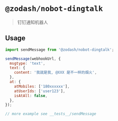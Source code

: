 # `@zodash/nobot-dingtalk`

> 钉钉通知机器人

## Usage

```js
import sendMessage from '@zodash/nobot-dingtalk';

sendMessage(webhookUrl, {
  msgtype: 'text',
  text: {
    content: '我就是我, @XXX 是不一样的烟火',
  },
  at: {
    atMobiles: ['180xxxxxx'],
    atUserIds: ['user123'],
    isAtAll: false,
  },
});

// more example see __tests__/sendMessage
```
